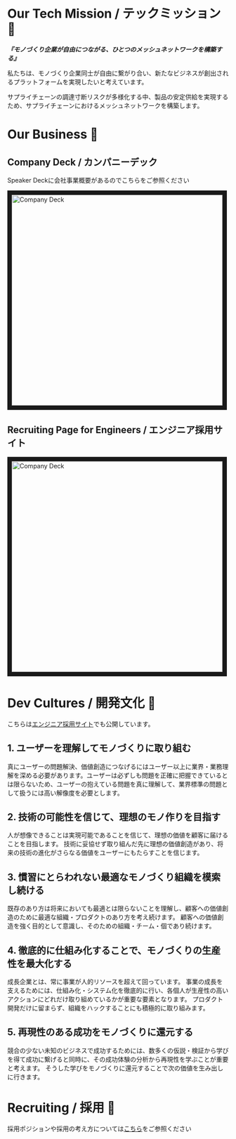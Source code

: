 # Our Tech Mission / テックミッション 🤗

***『モノづくり企業が自由につながる、ひとつのメッシュネットワークを構築する』***

私たちは、モノづくり企業同士が自由に繋がり合い、新たなビジネスが創出されるプラットフォームを実現したいと考えています。

サプライチェーンの調達寸断リスクが多様化する中、製品の安定供給を実現するため、サプライチェーンにおけるメッシュネットワークを構築します。



# Our Business 🧰 

## Company Deck / カンパニーデック

Speaker Deckに会社事業概要があるのでこちらをご参照ください

<a href="https://speakerdeck.com/resilire/resilire-company-deck-a02e737a-393d-4c43-b7f5-9cbf869b3f9c" target="_blank">
 <img src="https://user-images.githubusercontent.com/38177202/210774365-eaa6132e-bc4d-4d28-be31-3b15955aec85.png" alt="Company Deck" width="480" border="10" />
</a>

## Recruiting Page for Engineers / エンジニア採用サイト

<a href="https://recruit.resilire.jp/for-engineers" target="_blank">
 <img src="https://user-images.githubusercontent.com/38177202/210775907-680f4eaa-d838-4e5c-8266-51d44265c660.png" alt="Company Deck" width="480" border="10" />

</a>

# Dev Cultures / 開発文化 🌈

こちらは[エンジニア採用サイト](https://recruit.resilire.jp/for-engineers)でも公開しています。

## 1. ユーザーを理解してモノづくりに取り組む
真にユーザーの問題解決、価値創造につなげるにはユーザー以上に業界・業務理解を深める必要があります。ユーザーは必ずしも問題を正確に把握できているとは限らないため、ユーザーの抱えている問題を真に理解して、業界標準の問題として扱うには高い解像度を必要とします。

## 2. 技術の可能性を信じて、理想のモノ作りを目指す
人が想像できることは実現可能であることを信じて、理想の価値を顧客に届けることを目指します。
技術に妥協せず取り組んだ先に理想の価値創造があり、将来の技術の進化がさらなる価値をユーザーにもたらすことを信じます。

## 3. 慣習にとらわれない最適なモノづくり組織を模索し続ける
既存のあり方は将来においても最適とは限らないことを理解し、顧客への価値創造のために最適な組織・プロダクトのあり方を考え続けます。
顧客への価値創造を強く目的として意識し、そのための組織・チーム・個であり続けます。

## 4. 徹底的に仕組み化することで、モノづくりの生産性を最大化する
成長企業とは、常に事業が人的リソースを超えて回っています。
事業の成長を支えるためには、仕組み化・システム化を徹底的に行い、各個人が生産性の高いアクションにどれだけ取り組めているかが重要な要素となります。
プロダクト開発だけに留まらず、組織をハックすることにも積極的に取り組みます。

## 5. 再現性のある成功をモノづくりに還元する
競合の少ない未知のビジネスで成功するためには、数多くの仮説・検証から学びを得て成功に繋げると同時に、その成功体験の分析から再現性を学ぶことが重要と考えます。
そうした学びをモノづくりに還元することで次の価値を生み出しに行きます。


# Recruiting / 採用 🚀

採用ポジションや採用の考え方については[こちら](/job_postings/)をご参照ください


